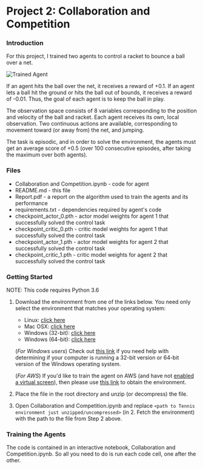 [//]: # (Image References)

[image1]: https://s3.amazonaws.com/video.udacity-data.com/topher/2018/May/5af7955a_tennis/tennis.png "Trained Agent"

# Project 2: Collaboration and Competition

### Introduction

For this project, I trained two agents to control a racket to bounce a ball over a net.

![Trained Agent][image1]

If an agent hits the ball over the net, it receives a reward of +0.1. If an agent lets a ball hit the ground or hits the ball out of bounds, it receives a reward of -0.01. Thus, the goal of each agent is to keep the ball in play.

The observation space consists of 8 variables corresponding to the position and velocity of the ball and racket. Each agent receives its own, local observation. Two continuous actions are available, corresponding to movement toward (or away from) the net, and jumping.

The task is episodic, and in order to solve the environment, the agents must get an average score of +0.5 (over 100 consecutive episodes, after taking the maximum over both agents).

### Files

- Collaboration and Competition.ipynb - code for agent
- README.md - this file
- Report.pdf - a report on the algorithm used to train the agents and its performance
- requirements.txt - dependencies required by agent's code
- checkpoint_actor_0.pth - actor model weights for agent 1 that successfully solved the control task
- checkpoint_critic_0.pth - critic model weights for agent 1 that successfully solved the control task
- checkpoint_actor_1.pth - actor model weights for agent 2 that successfully solved the control task
- checkpoint_critic_1.pth - critic model weights for agent 2 that successfully solved the control task

### Getting Started

NOTE: This code requires Python 3.6

1. Download the environment from one of the links below.  You need only select the environment that matches your operating system:
    - Linux: [click here](https://s3-us-west-1.amazonaws.com/udacity-drlnd/P3/Tennis/Tennis_Linux.zip)
    - Mac OSX: [click here](https://s3-us-west-1.amazonaws.com/udacity-drlnd/P3/Tennis/Tennis.app.zip)
    - Windows (32-bit): [click here](https://s3-us-west-1.amazonaws.com/udacity-drlnd/P3/Tennis/Tennis_Windows_x86.zip)
    - Windows (64-bit): [click here](https://s3-us-west-1.amazonaws.com/udacity-drlnd/P3/Tennis/Tennis_Windows_x86_64.zip)
    
    (_For Windows users_) Check out [this link](https://support.microsoft.com/en-us/help/827218/how-to-determine-whether-a-computer-is-running-a-32-bit-version-or-64) if you need help with determining if your computer is running a 32-bit version or 64-bit version of the Windows operating system.

    (_For AWS_) If you'd like to train the agent on AWS (and have not [enabled a virtual screen](https://github.com/Unity-Technologies/ml-agents/blob/master/docs/Training-on-Amazon-Web-Service.md)), then please use [this link](https://s3-us-west-1.amazonaws.com/udacity-drlnd/P3/Tennis/Tennis_Linux_NoVis.zip) to obtain the environment.

2. Place the file in the root directory and unzip (or decompress) the file. 
3. Open Collaboration and Competition.ipynb and replace `<path to Tennis environment just unzipped/uncompressed>` (in 2. Fetch the environment) with the path to the file from Step 2 above.

### Training the Agents

The code is contained in an interactive notebook, Collaboration and Competition.ipynb. So all you need to do is run each code cell, one after the other.